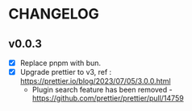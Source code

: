 # CHANGELOG

## v0.0.3

- [x] Replace pnpm with bun.
- [x] Upgrade prettier to v3, ref : https://prettier.io/blog/2023/07/05/3.0.0.html
  - Plugin search feature has been removed - https://github.com/prettier/prettier/pull/14759
